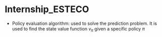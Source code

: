# Internship_ESTECO

* Policy evaluation algorithm: used to solve the prediction problem. It is used to find the state value function $v_{\pi}$ given a specific policy $\pi$
